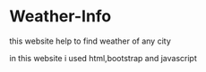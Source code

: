 # Weather-Info
this website help to find weather of any city

in this website i used html,bootstrap and javascript

